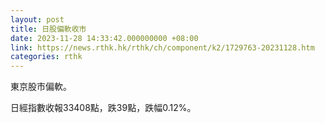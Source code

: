 ```yaml
---
layout: post
title: 日股偏軟收市
date: 2023-11-28 14:33:42.000000000 +08:00
link: https://news.rthk.hk/rthk/ch/component/k2/1729763-20231128.htm
categories: rthk
---
```


東京股市偏軟。

日經指數收報33408點，跌39點，跌幅0.12%。
